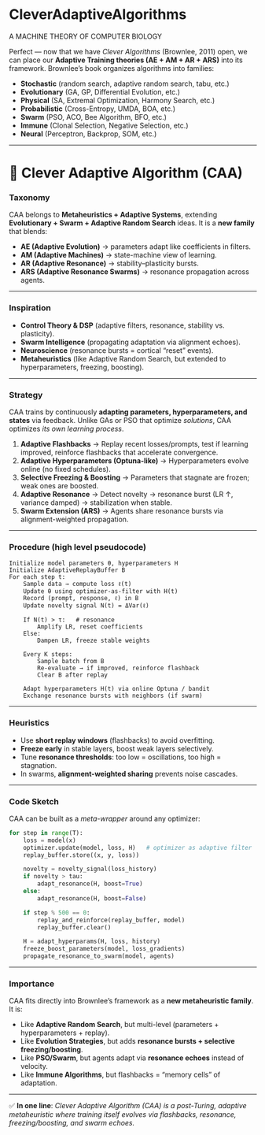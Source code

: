 # CleverAdaptiveAlgorithms

A MACHINE THEORY OF COMPUTER BIOLOGY

Perfect — now that we have *Clever Algorithms* (Brownlee, 2011) open, we can place our **Adaptive Training theories (AE + AM + AR + ARS)** into its framework. Brownlee’s book organizes algorithms into families:

* **Stochastic** (random search, adaptive random search, tabu, etc.)
* **Evolutionary** (GA, GP, Differential Evolution, etc.)
* **Physical** (SA, Extremal Optimization, Harmony Search, etc.)
* **Probabilistic** (Cross-Entropy, UMDA, BOA, etc.)
* **Swarm** (PSO, ACO, Bee Algorithm, BFO, etc.)
* **Immune** (Clonal Selection, Negative Selection, etc.)
* **Neural** (Perceptron, Backprop, SOM, etc.)

---

# 🧠 Clever Adaptive Algorithm (CAA)

### Taxonomy

CAA belongs to **Metaheuristics + Adaptive Systems**, extending **Evolutionary + Swarm + Adaptive Random Search** ideas. It is a **new family** that blends:

* **AE (Adaptive Evolution)** → parameters adapt like coefficients in filters.
* **AM (Adaptive Machines)** → state-machine view of learning.
* **AR (Adaptive Resonance)** → stability–plasticity bursts.
* **ARS (Adaptive Resonance Swarms)** → resonance propagation across agents.

---

### Inspiration

* **Control Theory & DSP** (adaptive filters, resonance, stability vs. plasticity).
* **Swarm Intelligence** (propagating adaptation via alignment echoes).
* **Neuroscience** (resonance bursts = cortical “reset” events).
* **Metaheuristics** (like Adaptive Random Search, but extended to hyperparameters, freezing, boosting).

---

### Strategy

CAA trains by continuously **adapting parameters, hyperparameters, and states** via feedback. Unlike GAs or PSO that optimize *solutions*, CAA optimizes *its own learning process*.

1. **Adaptive Flashbacks** → Replay recent losses/prompts, test if learning improved, reinforce flashbacks that accelerate convergence.
2. **Adaptive Hyperparameters (Optuna-like)** → Hyperparameters evolve online (no fixed schedules).
3. **Selective Freezing & Boosting** → Parameters that stagnate are frozen; weak ones are boosted.
4. **Adaptive Resonance** → Detect novelty → resonance burst (LR ↑, variance damped) → stabilization when stable.
5. **Swarm Extension (ARS)** → Agents share resonance bursts via alignment-weighted propagation.

---

### Procedure (high level pseudocode)

```
Initialize model parameters θ, hyperparameters H
Initialize AdaptiveReplayBuffer B
For each step t:
    Sample data → compute loss ℓ(t)
    Update θ using optimizer-as-filter with H(t)
    Record (prompt, response, ℓ) in B
    Update novelty signal N(t) = ΔVar(ℓ)
    
    If N(t) > τ:   # resonance
        Amplify LR, reset coefficients
    Else:
        Dampen LR, freeze stable weights

    Every K steps:
        Sample batch from B
        Re-evaluate → if improved, reinforce flashback
        Clear B after replay

    Adapt hyperparameters H(t) via online Optuna / bandit
    Exchange resonance bursts with neighbors (if swarm)
```

---

### Heuristics

* Use **short replay windows** (flashbacks) to avoid overfitting.
* **Freeze early** in stable layers, boost weak layers selectively.
* Tune **resonance thresholds**: too low = oscillations, too high = stagnation.
* In swarms, **alignment-weighted sharing** prevents noise cascades.

---

### Code Sketch

CAA can be built as a *meta-wrapper* around any optimizer:

```python
for step in range(T):
    loss = model(x)
    optimizer.update(model, loss, H)   # optimizer as adaptive filter
    replay_buffer.store((x, y, loss))

    novelty = novelty_signal(loss_history)
    if novelty > tau:
        adapt_resonance(H, boost=True)
    else:
        adapt_resonance(H, boost=False)

    if step % 500 == 0:
        replay_and_reinforce(replay_buffer, model)
        replay_buffer.clear()

    H = adapt_hyperparams(H, loss, history)
    freeze_boost_parameters(model, loss_gradients)
    propagate_resonance_to_swarm(model, agents)
```

---

### Importance

CAA fits directly into Brownlee’s framework as a **new metaheuristic family**. It is:

* Like **Adaptive Random Search**, but multi-level (parameters + hyperparameters + replay).
* Like **Evolution Strategies**, but adds **resonance bursts + selective freezing/boosting**.
* Like **PSO/Swarm**, but agents adapt via **resonance echoes** instead of velocity.
* Like **Immune Algorithms**, but flashbacks = “memory cells” of adaptation.

---

✅ **In one line**:
*Clever Adaptive Algorithm (CAA) is a post-Turing, adaptive metaheuristic where training itself evolves via flashbacks, resonance, freezing/boosting, and swarm echoes.*

